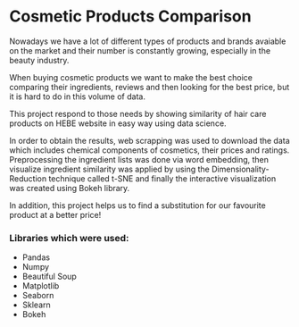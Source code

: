 # Cosmetic Products Comparison

Nowadays we have a lot of different types of products and brands avaiable on the market and their number is constantly growing, especially in the beauty industry.

When buying cosmetic products we want to make the best choice comparing their ingredients, reviews and then looking for the best price, but it is hard to do in this volume of data.

This project respond to those needs by showing similarity of hair care products on HEBE website in easy way using data science. 

In order to obtain the results, web scrapping was used to download the data which includes chemical components of cosmetics, their prices and ratings. Preprocessing the ingredient lists was done via word embedding, then visualize ingredient similarity was applied by using the Dimensionality-Reduction technique called t-SNE and finally the interactive visualization was created using Bokeh library.

In addition, this project helps us to find a substitution for our favourite product at a better price!

### Libraries which were used:
- Pandas
- Numpy
- Beautiful Soup
- Matplotlib
- Seaborn
- Sklearn
- Bokeh
